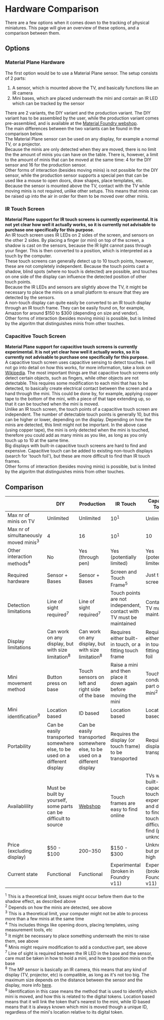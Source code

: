 # Hardware Comparison
There are a few options when it comes down to the tracking of physical miniatures. This page will give an overview of these options, and a comparison between them.

## Options

### Material Plane Hardware

The first option would be to use a Material Plane sensor. The setup consists of 2 parts:

1. A sensor, which is mounted above the TV, and basically functions like an IR camera
2. Mini bases, which are placed underneath the mini and contain an IR LED which can be tracked by the sensor

There are 2 variants, the DIY variant and the production variant. The DIY variant has to be assembled by the user, while the production variant comes pre-assembled, and is available at the [Material Foundry webshop](https://www.materialfoundry.nl/).<br>
The main differences between the two variants can be found in the comparison below.<br>
The Material Plane sensor can be used on any display, for example a normal TV, or a projector.<br>
Because the minis are only detected when they are moved, there is no limit the the amount of minis you can have on the table. There is, however, a limit to the amount of minis that can be moved at the same time: 4 for the DIY sensor and 16 for the production sensor.<br>
Other forms of interaction (besides moving minis) is not possible for the DIY sensor, while the production sensor supports a special pen that can be used like a mouse to open doors, draw shapes, place templates, etc.<br>
Because the sensor is mounted above the TV, contact with the TV while moving minis is not required, unlike other setups. This means that minis can be raised up into the air in order for them to be moved over other minis.

### IR Touch Screen
<b>Material Plane support for IR touch screens is currently experimental. It is not yet clear how well it actually works, so it is currently not advisable to purchase one specifically for this purpose.</b><br>
An IR touch screen uses IR LEDs on 2 sides of the screen, and sensors on the other 2 sides. By placing a finger (or mini) on top of the screen, a shadow is cast on the sensors, because the IR light cannot pass through your finger. This is then converted to a position, which is interpreted as a touch by the computer.<br>
These touch screens can generally detect up to 10 touch points, however, these are not completely independent. Because the touch points cast a shadow, blind spots (where no touch is detected) are possible, and touches on one side of the display can influence the detected position of other touch points.<br>
Because the IR LEDs and sensors are slightly above the TV, it might be necessary to place the minis on a small platform to ensure that they are detected by the sensors.<br>
A non-touch display can quite easily be converted to an IR touch display through an IR touch frame. They can be easily found on, for example, Amazon for around $150 to $300 (depending on size and vendor).<br>
Other forms of interaction (besides moving minis) is possible, but is limited by the algoritm that distinguishes minis from other touches.

### Capacitive Touch Screen
<b>Material Plane support for capacitive touch screens is currently experimental. It is not yet clear how well it actually works, so it is currently not advisable to purchase one specifically for this purpose.</b><br>
A capacitive touch screen uses capacitive sensing to detect touches. I will not go into detail on how this works, for more information, take a look on [Wikipedia](https://en.wikipedia.org/wiki/Capacitive_sensing). The most important things are that capacitive touch screens only detect certain objects, such as fingers, while other objects are not detectable. This requires some modification to each mini that has to be detected, to basically create electrical contact between the screen and a hand through the mini. This could be done by, for example, applying copper tape to the bottom of the mini, with a piece of that tape extending up, so that it can be touched when the mini is moved.<br>
Unlike an IR touch screen, the touch points of a capacitive touch screen are independent. The number of detectable touch points is generally 10, but this can be higher or lower, depending on the display. Depending on how the minis are detected, this limit might not be important. In the above case (using copper tape), the mini is only detected when the mini is touched, therefore you could add as many minis as you like, as long as you only touch up to 10 at the same time.<br>
Big displays with built-in capacitive touch screens are hard to find and expensive. Capacitive touch can be added to existing non-touch displays (search for 'touch foil'), but these are more difficult to find than IR touch frames.<br>
Other forms of interaction (besides moving minis) is possible, but is limited by the algoritm that distinguishes minis from other touches.<br>

## Comparison
| |DIY|Production|IR Touch|Capacitive Touch|
|-|-|-|-|-|
|Max nr of minis on TV|Unlimited|Unlimited|10<sup>1</sup>|Unlimited<sup>2</sup>|
|Max nr of simultaneously moved minis<sup>3</sup>|4|16|10<sup>1</sup>|10|
|Other interaction methods<sup>4</sup>|No|Yes (through pen)|Yes (potentially limited)|Yes (potentially limited)|
|Required hardware|Sensor + Bases|Sensor + Bases|Screen and Touch Frame<sup>5</sup>|Just the screen<sup>6</sup>|
|Detection limitations|Line of sight required<sup>7</sup>|Line of sight required<sup>7</sup>|Touch points are not independent, contact with TV must be maintained|Contact with TV must be maintained|
|Display limitations|Can work on any display, but with size limitation<sup>8</sup>|Can work on any display, but with size limitation<sup>8</sup>|Requires either built-in touch, or a fitting touch frame|Requires either built-in touch, or a fitting touch foil|
|Mini movement method|Button press on base|Touch sensors on left and right side of the base|Raise a mini and then place it down again before moving the mini|Touching the conductive part of the mini<sup>2</sup>|
|Mini identification<sup>9</sup>|Location based|ID based|Location based|Location based|
|Portability|Can be easily transported somewhere else, to be used on a different display|Can be easily transported somewhere else, to be used on a different display|Requires the display (or touch frame) to be transported|Requires the display to be transported|
|Availablility|Must be built by yourself, some parts can be difficult to source|[Webshop](https://www.materialfoundry.nl/)|Touch frames are easy to find online|TVs with built-in capacitive touch are expensive and difficult to find, touch foil is difficult to find (price unknown)|
|Price (excluding display)|$50 - $100|$200-$350|$150 - $300|Unknown, but probably high|
|Current state|Functional|Functional|Experimental (broken in Foundry v11)|Experimental (broken in Foundry v11)|

<sup>1</sup> This is a theoretical limit, issues might occur before them due to the shadow effect, as described above<br>
<sup>2</sup> Depends on how the minis are detected, see above<br>
<sup>3</sup> This is a theoretical limit, your computer might not be able to process more than a few minis at the same time<br>
<sup>4</sup> This includes things like opening doors, placing templates, using measurement tools, etc<br>
<sup>5</sup> It might be necessary to place something underneath the mini to raise them, see above<br>
<sup>6</sup> Minis might require modification to add a conductive part, see above<br>
<sup>7</sup> Line of sight is required between the IR LED in the base and the sensor, care must be taken in how to hold a mini, and how to position minis on the base<br>
<sup>8</sup> The MP sensor is basically an IR camera, this means that any kind of display (TV, projector, etc) is compatible, as long as it's not too big. The maximum size depends on the distance between the sensor and the display, more info [here](https://github.com/CDeenen/MaterialPlane/wiki/Requirements#horizontally-mounted-tv).<br>
<sup>9</sup> Identification in this case means the method that is used to identify which mini is moved, and how this is related to the digital tokens. Location based means that it will link the token that's nearest to the mini, while ID based means that it is always known which mini is moved though a unique ID, regardless of the mini's location relative to its digital token.